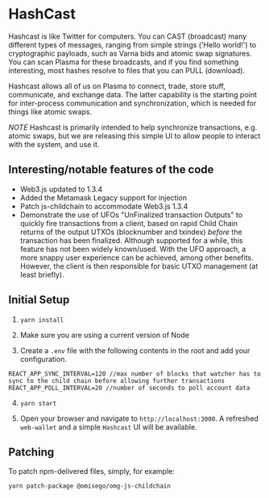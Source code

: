 # HashCast

Hashcast is like Twitter for computers. You can CAST (broadcast) many different types 
of messages, ranging from simple strings ('Hello world!') to cryptographic payloads, such as 
Varna bids and atomic swap signatures. You can scan Plasma for these broadcasts, and if you 
find something interesting, most hashes resolve to files that you can PULL (download).

Hashcast allows all of us on Plasma to connect, trade, store stuff, 
communicate, and exchange data. The latter capability is the starting 
point for inter-process communication and synchronization, which is 
needed for things like atomic swaps.

*NOTE* Hashcast is primarily intended to help synchronize transactions, e.g. atomic swaps, 
but we are releasing this simple UI to allow people to interact with the system, and 
use it. 

## Interesting/notable features of the code

* Web3.js updated to 1.3.4
* Added the Metamask Legacy support for injection
* Patch js-childchain to accommodate Web3.js 1.3.4
* Demonstrate the use of UFOs "UnFinalized transaction Outputs" to quickly fire transactions from a client, based on rapid Child Chain returns of the output UTXOs (blocknumber and txindex) _before_ the transaction has been finalized. Although supported for a while, this feature has not been widely known/used. With the UFO approach, a more snappy user experience can be achieved, among other benefits. However, the client is then responsible for basic UTXO management (at least briefly). 

## Initial Setup

1. `yarn install`

2. Make sure you are using a current version of Node

3. Create a `.env` file with the following contents in the root and add your configuration.

```env
REACT_APP_SYNC_INTERVAL=120 //max number of blocks that watcher has to sync to the child chain before allowing further transactions
REACT_APP_POLL_INTERVAL=20 //number of seconds to poll account data
```

4. `yarn start`

5. Open your browser and navigate to `http://localhost:3000`. A refreshed `web-wallet` and a simple `Hashcast` UI will be available. 

## Patching

To patch npm-delivered files, simply, for example:

```
yarn patch-package @omisego/omg-js-childchain
```
